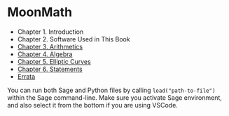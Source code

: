 # MoonMath

- Chapter 1. Introduction
- Chapter 2. Software Used in This Book
- [Chapter 3. Arithmetics](./arithmetics/)
- [Chapter 4. Algebra](./algebra/)
- [Chapter 5. Elliptic Curves](./elliptic-curves/)
- [Chapter 6. Statements](./statements/)
- [Errata](./ERRATA.md)

You can run both Sage and Python files by calling `load("path-to-file")` within the Sage command-line. Make sure you activate Sage environment, and also select it from the bottom if you are using VSCode.
